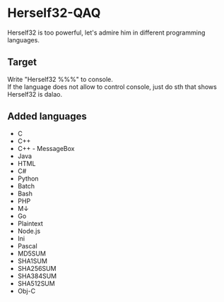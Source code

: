 # Herself32-QAQ
Herself32 is too powerful, let's admire him in different programming languages.   

## Target
Write "Herself32 %%%" to console.   
If the language does not allow to control console, just do sth that shows Herself32 is dalao.

## Added languages
- C
- C++
- C++ - MessageBox
- Java
- HTML
- C#
- Python
- Batch
- Bash
- PHP
- M↓
- Go
- Plaintext
- Node.js
- Ini
- Pascal
- MD5SUM
- SHA1SUM
- SHA256SUM
- SHA384SUM
- SHA512SUM
- Obj-C